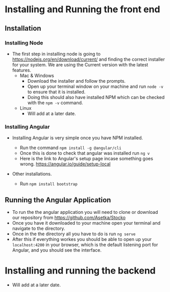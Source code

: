 # Installing and Running the front end
## Installation

### Installing Node
* The first step in installing node is going to https://nodejs.org/en/download/current/ and finding the correct installer for your system. We are using the Current version with the latest features.  
    * Mac & Windows
        * Download the installer and follow the prompts.  
        * Open up your terminal window on your machine and run ```node -v``` to ensure that it is installed.
        * Doing this should also have installed NPM which can be checked with the ```npm -v``` command.  
    * Linux
        * Will add at a later date. 

### Installing Angular
* Installing Angular is very simple once you have NPM installed. 
    * Run the command ``` npm install -g @angular/cli ```
    * Once this is done to check that angular was installed run ```ng v```
    * Here is the link to Angular's setup page incase something goes wrong.  https://angular.io/guide/setup-local

* Other installations.
    * Run ```npm install bootstrap```
## Running the Angular Application
* To run the the angular application you will need to clone or download our repository from https://github.com/Asetka/Stocko 
* Once you have it downloaded to your machine open your terminal and navigate to the directory.  
* Once in the the directory all you have to do is run ```ng serve```
* After this if everything workes you should be able to open up your ```localhost:4200``` in your browser,  which is the default listening port for Angular, and you should see the interface.  


# Installing and running the backend

* Will add at a later date. 
